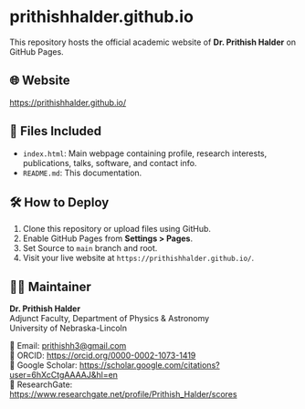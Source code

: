 # prithishhalder.github.io

This repository hosts the official academic website of **Dr. Prithish Halder** on GitHub Pages.

## 🌐 Website
https://prithishhalder.github.io/

## 📁 Files Included
- `index.html`: Main webpage containing profile, research interests, publications, talks, software, and contact info.
- `README.md`: This documentation.

## 🛠️ How to Deploy
1. Clone this repository or upload files using GitHub.
2. Enable GitHub Pages from **Settings > Pages**.
3. Set Source to `main` branch and root.
4. Visit your live website at `https://prithishhalder.github.io/`.

## 👨‍🔬 Maintainer
**Dr. Prithish Halder**  
Adjunct Faculty, Department of Physics & Astronomy  
University of Nebraska-Lincoln  

📧 Email: prithishh3@gmail.com  
🔗 ORCID: https://orcid.org/0000-0002-1073-1419  
🔗 Google Scholar: https://scholar.google.com/citations?user=6hXcCtgAAAAJ&hl=en  
🔗 ResearchGate: https://www.researchgate.net/profile/Prithish_Halder/scores
